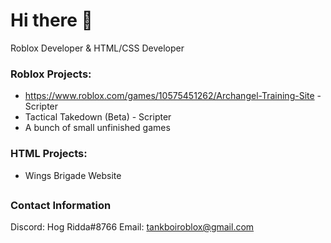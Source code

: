 # Hi there 👋
Roblox Developer & HTML/CSS Developer
### Roblox Projects:
- https://www.roblox.com/games/10575451262/Archangel-Training-Site - Scripter
- Tactical Takedown (Beta) - Scripter
- A bunch of small unfinished games

### HTML Projects: 
- Wings Brigade Website

##

### Contact Information
Discord: Hog Ridda#8766
Email: tankboiroblox@gmail.com
<!--
**TANKBOI29/TANKBOI29** is a ✨ _special_ ✨ repository because its `README.md` (this file) appears on your GitHub profile.


